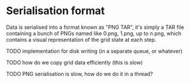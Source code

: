 # Serialisation format
Data is serialised into a format known as "PNG TAR", it's simply a TAR file containing a bunch of
PNGs named like 0.png, 1.png, up to _n_.png, which contains a visual representation of the grid
state at each step.

TODO implementation for disk writing (in a separate queue, or whatever)

TODO how do we copy grid data efficiently (this is slow)

TODO PNG serialisation is slow, how do we do it in a thread?